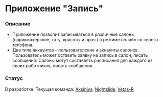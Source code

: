# Приложение "Запись"

### Описание
* Приложение позволит записываться в различные салоны (парикмахерские, тату, красоты и проч.) в режиме онлайн со своего телефона.
* Два типа аккаунтов - пользователские и аккаунты салонов. Пользователь может оставить заявку на запись в салон, писать сообщения. Салоны могут составлять расписания для каждого из своих работников, писать сообщения.

### Статус
В разработке.
Текущая команда:  [Aksiniya](https://github.com/Aksiniya), [Nightslide](https://github.com/nightslide), [Vetas-R](https://github.com/Vetas-R)
